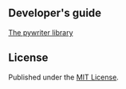 

## Developer's guide

[The pywriter library](pywriter)


## License

Published under the [MIT License](http://www.opensource.org/licenses/mit-license.php).

